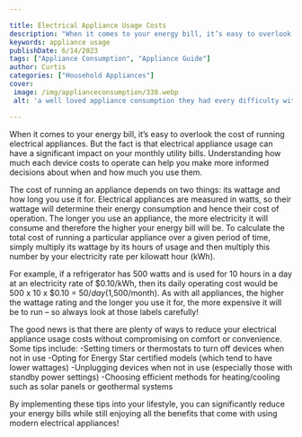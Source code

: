 ```yaml
---

title: Electrical Appliance Usage Costs
description: "When it comes to your energy bill, it’s easy to overlook the cost of running electrical appliances. But the fact is that electrica...keep going and find out"
keywords: appliance usage
publishDate: 6/14/2023
tags: ["Appliance Consumption", "Appliance Guide"]
author: Curtis
categories: ["Household Appliances"]
cover: 
 image: /img/applianceconsumption/338.webp
 alt: 'a well loved appliance consumption they had every difficulty with prior'

---
```


When it comes to your energy bill, it’s easy to overlook the cost of running electrical appliances. But the fact is that electrical appliance usage can have a significant impact on your monthly utility bills. Understanding how much each device costs to operate can help you make more informed decisions about when and how much you use them.

The cost of running an appliance depends on two things: its wattage and how long you use it for. Electrical appliances are measured in watts, so their wattage will determine their energy consumption and hence their cost of operation. The longer you use an appliance, the more electricity it will consume and therefore the higher your energy bill will be. To calculate the total cost of running a particular appliance over a given period of time, simply multiply its wattage by its hours of usage and then multiply this number by your electricity rate per kilowatt hour (kWh).

For example, if a refrigerator has 500 watts and is used for 10 hours in a day at an electricity rate of $0.10/kWh, then its daily operating cost would be 500 x 10 x $0.10 = $50/day ($1,500/month). As with all appliances, the higher the wattage rating and the longer you use it for, the more expensive it will be to run – so always look at those labels carefully! 

The good news is that there are plenty of ways to reduce your electrical appliance usage costs without compromising on comfort or convenience. Some tips include: 
-Setting timers or thermostats to turn off devices when not in use 
-Opting for Energy Star certified models (which tend to have lower wattages) 
-Unplugging devices when not in use (especially those with standby power settings) 
-Choosing efficient methods for heating/cooling such as solar panels or geothermal systems 

By implementing these tips into your lifestyle, you can significantly reduce your energy bills while still enjoying all the benefits that come with using modern electrical appliances!
